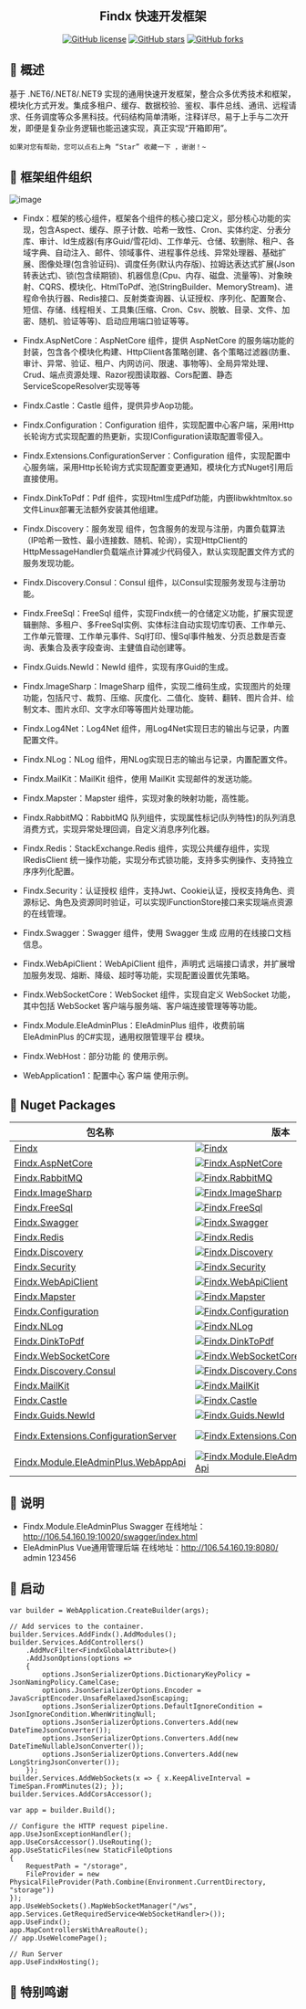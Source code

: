 <h2 align="center"> Findx 快速开发框架</h2>

<div align="center" style="text-align:center">

[![GitHub license](https://img.shields.io/github/license/q315523275/Findx)](https://github.com/q315523275/Findx/blob/main/LICENSE)
[![GitHub stars](https://img.shields.io/github/stars/q315523275/Findx?style=social)](https://github.com/q315523275/Findx/stargazers)
[![GitHub forks](https://img.shields.io/github/forks/q315523275/Findx?style=social)](https://github.com/q315523275/Findx/network)

</div>

## 🍟 概述

基于 .NET6/.NET8/.NET9 实现的通用快速开发框架，整合众多优秀技术和框架，模块化方式开发。集成多租户、缓存、数据校验、鉴权、事件总线、通讯、远程请求、任务调度等众多黑科技。代码结构简单清晰，注释详尽，易于上手与二次开发，即便是复杂业务逻辑也能迅速实现，真正实现“开箱即用”。

```
如果对您有帮助，您可以点右上角 “Star” 收藏一下 ，谢谢！~
```

## 🍖 框架组件组织

![image](https://raw.githubusercontent.com/q315523275/Findx/main/images/20240524-101559.png)

-   Findx：框架的核心组件，框架各个组件的核心接口定义，部分核心功能的实现，包含Aspect、缓存、原子计数、哈希一致性、Cron、实体约定、分表分库、审计、Id生成器(有序Guid/雪花Id)、工作单元、仓储、软删除、租户、各域字典、自动注入、邮件、领域事件、进程事件总线、异常处理器、基础扩展、图像处理(包含验证码)、调度任务(默认内存版)、拉姆达表达式扩展(Json转表达式)、锁(包含续期锁)、机器信息(Cpu、内存、磁盘、流量等)、对象映射、CQRS、模块化、HtmlToPdf、池(StringBuilder、MemoryStream)、进程命令执行器、Redis接口、反射类查询器、认证授权、序列化、配置聚合、短信、存储、线程相关、工具集(压缩、Cron、Csv、脱敏、目录、文件、加密、随机、验证等等)、启动应用端口验证等等。
-   Findx.AspNetCore：AspNetCore 组件，提供 AspNetCore 的服务端功能的封装，包含各个模块化构建、HttpClient各策略创建、各个策略过滤器(防重、审计、异常、验证、租户、内网访问、限速、事物等)、全局异常处理、Crud、端点资源处理、Razor视图读取器、Cors配置、静态ServiceScopeResolver实现等等
-   Findx.Castle：Castle 组件，提供异步Aop功能。
-   Findx.Configuration：Configuration 组件，实现配置中心客户端，采用Http长轮询方式实现配置的热更新，实现IConfiguration读取配置零侵入。
-   Findx.Extensions.ConfigurationServer：Configuration 组件，实现配置中心服务端，采用Http长轮询方式实现配置变更通知，模块化方式Nuget引用后直接使用。
-   Findx.DinkToPdf：Pdf 组件，实现Html生成Pdf功能，内嵌libwkhtmltox.so文件Linux部署无法额外安装其他组建。
-   Findx.Discovery：服务发现 组件，包含服务的发现与注册，内置负载算法（IP哈希一致性、最小连接数、随机、轮询），实现HttpClient的HttpMessageHandler负载端点计算减少代码侵入，默认实现配置文件方式的服务发现功能。
-   Findx.Discovery.Consul：Consul 组件，以Consul实现服务发现与注册功能。
-   Findx.FreeSql：FreeSql 组件，实现Findx统一的仓储定义功能，扩展实现逻辑删除、多租户、多FreeSql实例、实体标注自动实现切库切表、工作单元、工作单元管理、工作单元事件、Sql打印、慢Sql事件触发、分页总数是否查询、表集合及表字段查询、主健值自动创建等。
-   Findx.Guids.NewId：NewId 组件，实现有序Guid的生成。
-   Findx.ImageSharp：ImageSharp 组件，实现二维码生成，实现图片的处理功能，包括尺寸、裁剪、压缩、灰度化、二值化、旋转、翻转、图片合并、绘制文本、图片水印、文字水印等等图片处理功能。
-   Findx.Log4Net：Log4Net 组件，用Log4Net实现日志的输出与记录，内置配置文件。
-   Findx.NLog：NLog 组件，用NLog实现日志的输出与记录，内置配置文件。
-   Findx.MailKit：MailKit 组件，使用 MailKit 实现邮件的发送功能。
-   Findx.Mapster：Mapster 组件，实现对象的映射功能，高性能。
-   Findx.RabbitMQ：RabbitMQ 队列组件，实现属性标记(队列特性)的队列消息消费方式，实现异常处理回调，自定义消息序列化器。
-   Findx.Redis：StackExchange.Redis 组件，实现公共缓存组件，实现IRedisClient 统一操作功能，实现分布式锁功能，支持多实例操作、支持独立序序列化配置。
-   Findx.Security：认证授权 组件，支持Jwt、Cookie认证，授权支持角色、资源标记、角色及资源同时验证，可以实现IFunctionStore接口来实现端点资源的在线管理。
-   Findx.Swagger：Swagger 组件，使用 Swagger 生成 应用的在线接口文档信息。
-   Findx.WebApiClient：WebApiClient 组件，声明式 远端接口请求，并扩展增加服务发现、熔断、降级、超时等功能，实现配置设置优先策略。
-   Findx.WebSocketCore：WebSocket 组件，实现自定义 WebSocket 功能，其中包括 WebSocket 客户端与服务端、客户端连接管理等等功能。
-   Findx.Module.EleAdminPlus：EleAdminPlus 组件，收费前端 EleAdminPlus 的C#实现，通用权限管理平台 模块。

-   Findx.WebHost：部分功能 的 使用示例。
-   WebApplication1：配置中心 客户端 使用示例。


## 🎁 Nuget Packages

| 包名称                                                                                                          |版本|下载数|
|--------------------------------------------------------------------------------------------------------------|----|----|
| [Findx](https://www.nuget.org/packages/Findx/)                                                               |[![Findx](https://img.shields.io/nuget/v/Findx.svg)](https://www.nuget.org/packages/Findx/)|[![Findx](https://img.shields.io/nuget/dt/Findx.svg)](https://www.nuget.org/packages/Findx/)|
| [Findx.AspNetCore](https://www.nuget.org/packages/Findx.AspNetCore/)                                         |[![Findx.AspNetCore](https://img.shields.io/nuget/v/Findx.AspNetCore.svg)](https://www.nuget.org/packages/Findx.AspNetCore/)|[![Findx.AspNetCore](https://img.shields.io/nuget/dt/Findx.AspNetCore.svg)](https://www.nuget.org/packages/Findx.AspNetCore/)|
| [Findx.RabbitMQ](https://www.nuget.org/packages/Findx.RabbitMQ/)                                             |[![Findx.RabbitMQ](https://img.shields.io/nuget/v/Findx.RabbitMQ.svg)](https://www.nuget.org/packages/Findx.RabbitMQ/)|[![Findx.RabbitMQ](https://img.shields.io/nuget/dt/Findx.RabbitMQ.svg)](https://www.nuget.org/packages/Findx.RabbitMQ/)|
| [Findx.ImageSharp](https://www.nuget.org/packages/Findx.ImageSharp/)                                         |[![Findx.ImageSharp](https://img.shields.io/nuget/v/Findx.ImageSharp.svg)](https://www.nuget.org/packages/Findx.ImageSharp/)|[![Findx.ImageSharp](https://img.shields.io/nuget/dt/Findx.ImageSharp.svg)](https://www.nuget.org/packages/Findx.ImageSharp/)|
| [Findx.FreeSql](https://www.nuget.org/packages/Findx.FreeSql/)                                               |[![Findx.FreeSql](https://img.shields.io/nuget/v/Findx.FreeSql.svg)](https://www.nuget.org/packages/Findx.FreeSql/)|[![Findx.FreeSql](https://img.shields.io/nuget/dt/Findx.FreeSql.svg)](https://www.nuget.org/packages/Findx.FreeSql/)|
| [Findx.Swagger](https://www.nuget.org/packages/Findx.Swagger/)                                               |[![Findx.Swagger](https://img.shields.io/nuget/v/Findx.Swagger.svg)](https://www.nuget.org/packages/Findx.Swagger/)|[![Findx.Swagger](https://img.shields.io/nuget/dt/Findx.Swagger.svg)](https://www.nuget.org/packages/Findx.Swagger/)|
| [Findx.Redis](https://www.nuget.org/packages/Findx.Redis/)                                                   |[![Findx.Redis](https://img.shields.io/nuget/v/Findx.Redis.svg)](https://www.nuget.org/packages/Findx.Redis/)|[![Findx.Redis](https://img.shields.io/nuget/dt/Findx.Redis.svg)](https://www.nuget.org/packages/Findx.Redis/)|
| [Findx.Discovery](https://www.nuget.org/packages/Findx.Discovery/)                                           |[![Findx.Discovery](https://img.shields.io/nuget/v/Findx.Discovery.svg)](https://www.nuget.org/packages/Findx.Discovery/)|[![Findx.Discovery](https://img.shields.io/nuget/dt/Findx.Discovery.svg)](https://www.nuget.org/packages/Findx.Discovery/)|
| [Findx.Security](https://www.nuget.org/packages/Findx.Security/)                                             |[![Findx.Security](https://img.shields.io/nuget/v/Findx.Security.svg)](https://www.nuget.org/packages/Findx.Security/)|[![Findx.Security ](https://img.shields.io/nuget/dt/Findx.Security.svg)](https://www.nuget.org/packages/Findx.Security/)|
| [Findx.WebApiClient](https://www.nuget.org/packages/Findx.WebApiClient/)                                     |[![Findx.WebApiClient](https://img.shields.io/nuget/v/Findx.WebApiClient.svg)](https://www.nuget.org/packages/Findx.WebApiClient/)|[![Findx.WebApiClient](https://img.shields.io/nuget/dt/Findx.WebApiClient.svg)](https://www.nuget.org/packages/Findx.WebApiClient/)|
| [Findx.Mapster](https://www.nuget.org/packages/Findx.Mapster/)                                               |[![Findx.Mapster](https://img.shields.io/nuget/v/Findx.Mapster.svg)](https://www.nuget.org/packages/Findx.Mapster/)|[![Findx.Mapster](https://img.shields.io/nuget/dt/Findx.Mapster.svg)](https://www.nuget.org/packages/Findx.Mapster/)|
| [Findx.Configuration](https://www.nuget.org/packages/Findx.Configuration/)                                   |[![Findx.Configuration](https://img.shields.io/nuget/v/Findx.Configuration.svg)](https://www.nuget.org/packages/Findx.Configuration/)|[![Findx.Configuration](https://img.shields.io/nuget/dt/Findx.Configuration.svg)](https://www.nuget.org/packages/Findx.Configuration/)|
| [Findx.NLog](https://www.nuget.org/packages/Findx.NLog/)                                                     |[![Findx.NLog](https://img.shields.io/nuget/v/Findx.NLog.svg)](https://www.nuget.org/packages/Findx.NLog/)|[![Findx.NLog](https://img.shields.io/nuget/dt/Findx.NLog.svg)](https://www.nuget.org/packages/Findx.NLog/)|
| [Findx.DinkToPdf](https://www.nuget.org/packages/Findx.DinkToPdf/)                                           |[![Findx.DinkToPdf](https://img.shields.io/nuget/v/Findx.DinkToPdf.svg)](https://www.nuget.org/packages/Findx.DinkToPdf/)|[![Findx.DinkToPdf](https://img.shields.io/nuget/dt/Findx.DinkToPdf.svg)](https://www.nuget.org/packages/Findx.DinkToPdf/)|
| [Findx.WebSocketCore](https://www.nuget.org/packages/Findx.WebSocketCore/)                                   |[![Findx.WebSocketCore](https://img.shields.io/nuget/v/Findx.WebSocketCore.svg)](https://www.nuget.org/packages/Findx.WebSocketCore/)|[![Findx.WebSocketCore](https://img.shields.io/nuget/dt/Findx.WebSocketCore.svg)](https://www.nuget.org/packages/Findx.WebSocketCore/)|
| [Findx.Discovery.Consul](https://www.nuget.org/packages/Findx.Discovery.Consul/)                             |[![Findx.Discovery.Consul](https://img.shields.io/nuget/v/Findx.Discovery.Consul.svg)](https://www.nuget.org/packages/Findx.Discovery.Consul/)|[![Findx.Discovery.Consul](https://img.shields.io/nuget/dt/Findx.Discovery.Consul.svg)](https://www.nuget.org/packages/Findx.Discovery.Consul/)|
| [Findx.MailKit](https://www.nuget.org/packages/Findx.MailKit/)                                               |[![Findx.MailKit](https://img.shields.io/nuget/v/Findx.MailKit.svg)](https://www.nuget.org/packages/Findx.MailKit/)|[![Findx.MailKit](https://img.shields.io/nuget/dt/Findx.MailKit.svg)](https://www.nuget.org/packages/Findx.MailKit/)|
| [Findx.Castle](https://www.nuget.org/packages/Findx.Castle/)                                                 |[![Findx.Castle](https://img.shields.io/nuget/v/Findx.Castle.svg)](https://www.nuget.org/packages/Findx.Castle/)|[![Findx.Castle](https://img.shields.io/nuget/dt/Findx.Castle.svg)](https://www.nuget.org/packages/Findx.Castle/)|
| [Findx.Guids.NewId](https://www.nuget.org/packages/Findx.Guids.NewId/)                                       |[![Findx.Guids.NewId](https://img.shields.io/nuget/v/Findx.Guids.NewId.svg)](https://www.nuget.org/packages/Findx.Guids.NewId/)|[![Findx.Guids.NewId](https://img.shields.io/nuget/dt/Findx.Guids.NewId.svg)](https://www.nuget.org/packages/Findx.Guids.NewId/)|
| [Findx.Extensions.ConfigurationServer](https://www.nuget.org/packages/Findx.Extensions.ConfigurationServer/) |[![Findx.Extensions.ConfigurationServer](https://img.shields.io/nuget/v/Findx.Extensions.ConfigurationServer.svg)](https://www.nuget.org/packages/Findx.Extensions.ConfigurationServer/)|[![Findx.Extensions.ConfigurationServer](https://img.shields.io/nuget/dt/Findx.Extensions.ConfigurationServer.svg)](https://www.nuget.org/packages/Findx.Extensions.ConfigurationServer/)|
| [Findx.Module.EleAdminPlus.WebAppApi](https://www.nuget.org/packages/Findx.Module.EleAdminPlus.WebAppApi/)             |[![Findx.Module.EleAdminPlus.WebAppApi](https://img.shields.io/nuget/v/Findx.Module.EleAdminPlus.WebAppApi.svg)](https://www.nuget.org/packages/Findx.Module.EleAdminPlus.WebAppApi/)|[![Findx.Module.EleAdminPlus](https://img.shields.io/nuget/dt/Findx.Module.EleAdminPlus.WebAppApi.svg)](https://www.nuget.org/packages/Findx.Module.EleAdminPlus.WebAppApi/)|


## 🍁 说明

-   Findx.Module.EleAdminPlus Swagger 在线地址：http://106.54.160.19:10020/swagger/index.html
-   EleAdminPlus Vue通用管理后端 在线地址：http://106.54.160.19:8080/  admin 123456

## 📙 启动

```
var builder = WebApplication.CreateBuilder(args);

// Add services to the container.
builder.Services.AddFindx().AddModules();
builder.Services.AddControllers()
    .AddMvcFilter<FindxGlobalAttribute>()
    .AddJsonOptions(options =>
    {
        options.JsonSerializerOptions.DictionaryKeyPolicy = JsonNamingPolicy.CamelCase;
        options.JsonSerializerOptions.Encoder = JavaScriptEncoder.UnsafeRelaxedJsonEscaping;
        options.JsonSerializerOptions.DefaultIgnoreCondition = JsonIgnoreCondition.WhenWritingNull;
        options.JsonSerializerOptions.Converters.Add(new DateTimeJsonConverter());
        options.JsonSerializerOptions.Converters.Add(new DateTimeNullableJsonConverter());
        options.JsonSerializerOptions.Converters.Add(new LongStringJsonConverter());
    });
builder.Services.AddWebSockets(x => { x.KeepAliveInterval = TimeSpan.FromMinutes(2); });
builder.Services.AddCorsAccessor();

var app = builder.Build();

// Configure the HTTP request pipeline.
app.UseJsonExceptionHandler();
app.UseCorsAccessor().UseRouting();
app.UseStaticFiles(new StaticFileOptions
{
    RequestPath = "/storage",
    FileProvider = new PhysicalFileProvider(Path.Combine(Environment.CurrentDirectory, "storage"))
});
app.UseWebSockets().MapWebSocketManager("/ws", app.Services.GetRequiredService<WebSocketHandler>());
app.UseFindx();
app.MapControllersWithAreaRoute();
// app.UseWelcomePage();

// Run Server
app.UseFindxHosting();
```

## 💐 特别鸣谢


